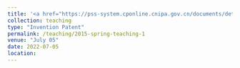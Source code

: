 ```yaml
---
title: '<a href="https://pss-system.cponline.cnipa.gov.cn/documents/detail?prevPageTit=changgui" style="color: teal;">1. Granted: A Device and Method for Experimental Measurement of Radon Exhalation from Fissures in Radioactive Beach Surfaces </a>'
collection: teaching
type: "Invention Patent"
permalink: /teaching/2015-spring-teaching-1
venue: "July 05"
date: 2022-07-05
location: 
---
```

